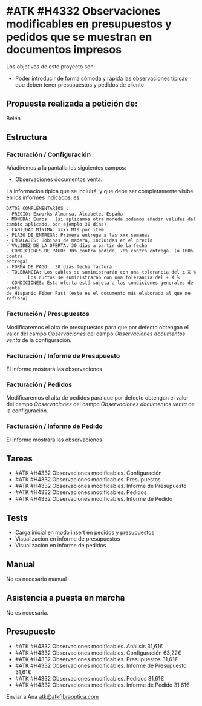 # #ATK #H4332 Observaciones modificables en presupuestos y pedidos que se muestran en documentos impresos

Los objetivos de este proyecto son:
+ Poder introducir de forma cómoda y rápida las observaciones típicas que deben tener presupuestos y pedidos de cliente

## Propuesta realizada a petición de:
Belén

## Estructura

### Facturación / Configuración
Añadiremos a la pantalla los siguientes campos:
+ Observaciones documentos venta.

La información típica que se incluirá, y que debe ser completamente visibe en los informes indicados, es:
```
DATOS COMPLEMENTARIOS :
- PRECIO: Exworks Almansa, Alcabete, España
- MONEDA: Euros   (si aplicamos otra moneda podemos añadir validez del
cambio aplicado, por ejemplo 30 días)
- CANTIDAD MÍNIMA: xxxx Mts por item
- PLAZO DE ENTREGA: Primera entrega a las xxx semanas
- EMBALAJES: Bobinas de madera, incluidas en el precio
- VALIDEZ DE LA OFERTA: 30 días a partir de la fecha
- CONDICIONES DE PAGO: 30% contra pedido, 70% contra entrega. (o 100% contra
entrega)
- FORMA DE PAGO:  30 días fecha factura
- TOLERANCIA: Los cables se suministrarán con una tolerancia del ± X %
		Los ductos se suministrarán con una tolerancia del ± X %
- CONDICIONES: Esta oferta está sujeta a las condiciones generales de venta
de Hispanic Fiber Fast (este es el documento más elaborado al que me
refiero)
```

### Facturación / Presupuestos
Modificaremos el alta de presupuestos para que por defecto obtengan el valor del campo _Observaciones_ del campo _Observaciones documentos venta_ de la configuración.

### Facturación / Informe de Presupuesto
El informe mostrará las observaciones

### Facturación / Pedidos
Modificaremos el alta de pedidos para que por defecto obtengan el valor del campo _Observaciones_ del campo _Observaciones documentos venta_ de la configuración.

### Facturación / Informe de Pedido
El informe mostrará las observaciones



## Tareas
* #ATK #H4332 Observaciones modificables. Configuración
* #ATK #H4332 Observaciones modificables. Presupuestos
* #ATK #H4332 Observaciones modificables. Informe de Presupuesto
* #ATK #H4332 Observaciones modificables. Pedidos
* #ATK #H4332 Observaciones modificables. Informe de Pedido

## Tests
+ Carga inicial en modo insert en pedidos y presupuestos
+ Visualización en informe de presupuestos
+ Visualización en informe de pedidos

## Manual
No es necesario manual

## Asistencia a puesta en marcha
No es necesaria.

## Presupuesto
* #ATK #H4332 Observaciones modificables. Análisis 31,61€
* #ATK #H4332 Observaciones modificables. Configuración 63,22€
* #ATK #H4332 Observaciones modificables. Presupuestos 31,61€
* #ATK #H4332 Observaciones modificables. Informe de Presupuesto 31,61€
* #ATK #H4332 Observaciones modificables. Pedidos 31,61€
* #ATK #H4332 Observaciones modificables. Informe de Pedido 31,61€

Enviar a Ana atk@atkfibraoptica.com